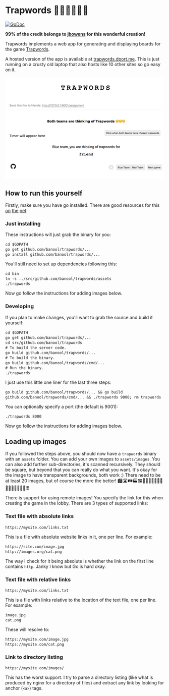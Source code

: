 # Trapwords 🕵🏼‍♂️🕵🏾‍♀️

[![GoDoc](https://godoc.org/github.com/jbowens/trapwords?status.svg)](https://godoc.org/github.com/jbowens/trapwords)

**99% of the credit belongs to [jbowens](https://github.com/jbowens) for this wonderful creation!**

Trapwords implements a web app for generating and displaying boards for the game <a href="https://czechgames.com/en/trapwords/">Trapwords</a>.

A hosted version of the app is available at [trapwords.dport.me](https://trapwords.dport.me). This is just running on a crusty old laptop that also hosts like 10 other sites so go easy on it.

![Spymaster view of board](https://raw.githubusercontent.com/banool/trapwords/master/screenshot.png)

## How to run this yourself
Firstly, make sure you have go installed. There are good resources for this [on](https://ahmadawais.com/install-go-lang-on-macos-with-homebrew/) [the](https://www.digitalocean.com/community/tutorials/how-to-install-go-on-ubuntu-18-04) [net](https://www.reddit.com/r/golang/comments/79nnq2/go_development_using_wsl_in_win_10/).

### Just installing
These instructions will just grab the binary for you:
```
cd $GOPATH
go get github.com/banool/trapwords/...
go install github.com/banool/trapwords/...
```
You'll still need to set up dependencies following this:
```
cd bin
ln -s ../src/github.com/banool/trapwords/assets
./trapwords
```

Now go follow the instructions for adding images below.


### Developing
If you plan to make changes, you'll want to grab the source and build it yourself:
```
cd $GOPATH
go get github.com/banool/trapwords/...
cd src/github.com/banool/trapwords
# To build the server code.
go build github.com/banool/trapwords/...
# To build the binary.
go build github.com/banool/trapwords/cmd/...
# Run the binary.
./trapwords
```

I just use this little one liner for the last three steps:
```
go build github.com/banool/trapwords/... && go build github.com/banool/trapwords/cmd/... && ./trapwords 9000; rm trapwords
```

You can optionally specify a port (the default is 9001):
```
./trapwords 8000
```

Now go follow the instructions for adding images below.

## Loading up images
If you followed the steps above, you should now have a `trapwords` binary with an `assets` folder. You can add your own images to `assets/images`. You can also add further sub-directories, it's scanned recursively. They should be square, but beyond that you can really do what you want. It's okay for the image to have transparent backgrounds, both work :) There need to be at least 20 images, but of course the more the better! 🏙🛣🛤🏭🖼🗾🌁🌃🌄🌅🌆🌇🌈🌉🌌🌠🎆🎇🎑!!!

There is support for using remote images! You specify the link for this when creating the game in the lobby. There are 3 types of supported links:

### Text file with absolute links
```
https://mysite.com/links.txt
```
This is a file with absolute website links in it, one per line. For example:
```
https://site.com/image.jpg
http://images.org/cat.png
```
The way I check for it being absolute is whether the link on the first line contains `http`. Janky I know but Go is hard okay.

### Text file with relative links
```
https://mysite.com/links.txt
```
This is a file with links relative to the location of the text file, one per line. For example:
```
image.jpg
cat.png
```
These will resolve to:
```
https://mysite.com/image.jpg
https://mysite.com/cat.png
```

### Link to directory listing
```
https://mysite.com/images/
```
This has the worst support. I try to parse a directory listing (like what is produced by nginx for a directory of files) and extract any link by looking for anchor (`<a>`) tags.
